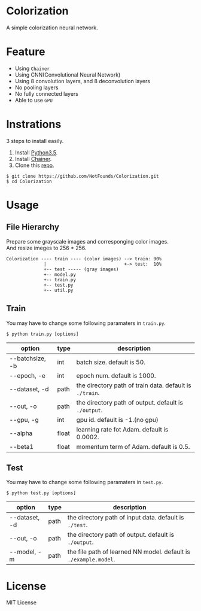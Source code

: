# Colorization
A simple colorization neural network.

# Feature
+ Using `Chainer`
+ Using CNN(Convolutional Neural Network)
+ Using 8 convolution layers, and 8 deconvolution layers
+ No pooling layers
+ No fully connected layers
+ Able to use `GPU`

# Instrations
3 steps to install easily.

1. Install [Python3.5](https://www.python.org/).
2. Install [Chainer](https://chainer.org/).
3. Clone this [repo](https://github.com/NotFounds/Colorization).

```
$ git clone https://github.com/NotFounds/Colorization.git
$ cd Colorization
```

# Usage
## File Hierarchy
Prepare some grayscale images and corresponging color images.  
And resize imeges to 256 * 256.
```
Colorization ---- train ---- (color images) --> train: 90%
              |                             +-> test:  10% 
              +-- test ----- (gray images)
              +-- model.py
              +-- train.py
              +-- test.py
              +-- util.py
```

## Train
You may have to change some following paramaters in `train.py`.
```
$ python train.py [options]
``` 
| option            | type  | description                                            |
| ----------------- | ----- | ------------------------------------------------------ |
| --batchsize, -b   | int   | batch size. default is 50.                             |
| --epoch, -e       | int   | epoch num. default is 1000.                            |
| --dataset, -d     | path  | the directory path of train data. default is `./train`.|
| --out, -o         | path  | the directory path of output. default is `./output`.   |
| --gpu, -g         | int   | gpu id. default is -1.(no gpu)                         |
| --alpha           | float | learning rate fot Adam. default is 0.0002.             |
| --beta1           | float | momentum term of Adam. default is 0.5.                 |

## Test
You may have to change some following paramaters in `test.py`.
```
$ python test.py [options]
```
| option            | type | description                                                      |
| ----------------- | ---- | ---------------------------------------------------------------- |
| --dataset, -d     | path | the directory path of input data. default is `./test`.           |
| --out, -o         | path | the directory path of output. default is `./output`.             |
| --model, -m       | path | the file path of learned NN model. default is `./example.model`. |

# License
MIT License